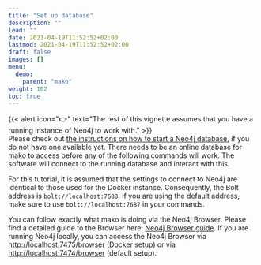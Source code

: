 ```yaml
---
title: "Set up database"
description: ""
lead: ""
date: 2021-04-19T11:52:52+02:00
lastmod: 2021-04-19T11:52:52+02:00
draft: false
images: []
menu: 
  demo:
    parent: "mako"
weight: 102
toc: true
---
```


{{< alert icon="👉" text="The rest of this vignette assumes that you have a running instance of Neo4j to work with." >}}
<br>
Please check out <a  href="http://localhost:1313/neo4j/testfile1/test/">the instructions on how to start a Neo4j database</a>, if you do not have one available yet. There needs to be an online database for mako to access before any of the following commands will work. The software will connect to the running database and interact with this. 

For this tutorial, it is assumed that the settings to connect to Neo4j are identical to those used for the Docker instance. Consequently, the Bolt address is <code>bolt://localhost:7688</code>. If you are using the default address, make sure to use <code>bolt://localhost:7687</code> in your commands. 

You can follow exactly what mako is doing via the Neo4j Browser. Please find a detailed guide to the Browser here: <a href="https://neo4j.com/developer/neo4j-browser/">Neo4j Browser guide</a>. If you are running Neo4j locally, you can access the Neo4j Browser via <a href="http://localhost:7475/browser">http://localhost:7475/browser</a> (Docker setup) or via <a href="http://localhost:7474/browser">http://localhost:7474/browser</a> (default setup). 